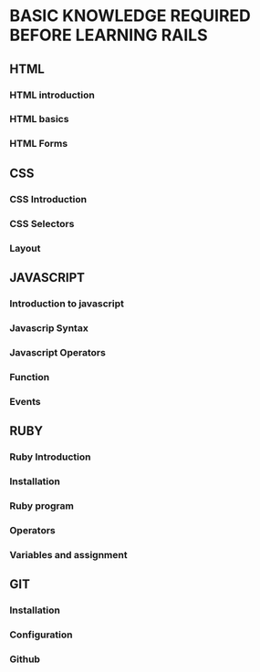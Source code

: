 # BASIC KNOWLEDGE REQUIRED BEFORE LEARNING RAILS

## HTML

  ### HTML introduction
  ### HTML basics
  ### HTML Forms

## CSS
  ### CSS Introduction
  ### CSS Selectors
  ### Layout

## JAVASCRIPT
  ### Introduction to javascript
  ### Javascrip Syntax
  ### Javascript Operators
  ### Function
  ### Events

## RUBY
  ### Ruby Introduction
  ### Installation
  ### Ruby program
  ### Operators
  ### Variables and assignment

## GIT
  ### Installation
  ### Configuration
  ### Github
